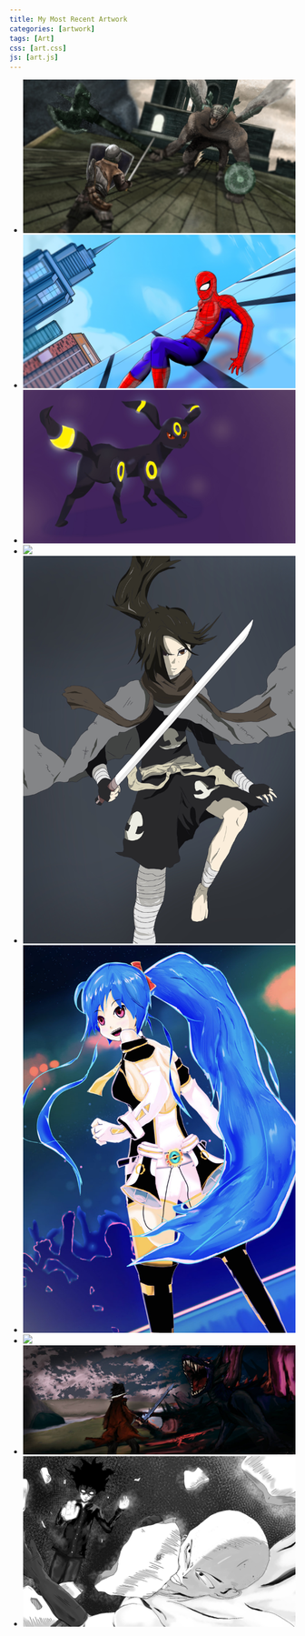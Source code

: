 ```yaml
---
title: My Most Recent Artwork
categories: [artwork]
tags: [Art]
css: [art.css]
js: [art.js]
---
```


<div class="row" id="row">
<div id="photos">
  <ul id="photo-gallery">
    <li>
    <a href="images/drawings/Dark Souls.jpg"><img src="images/drawings/Dark Souls.jpg"></a>
    </li>
    <li>
    <a href="images/drawings/SpiderMan.jpg"><img src="images/drawings/SpiderMan.jpg"></a>
    </li>
    <li>
    <a href="images/drawings/Umb.jpg"><img src="images/drawings/Umb.jpg"></a>
    </li>
      <li>
    <a href="images/drawings/Lucario.jpg"><img src="images/drawings/Lucario.jpg"></a>
    </li>
    <li>
    <a href="images/drawings/Dororo.jpg"><img src="images/drawings/Dororo.jpg"></a>
    </li>
    <li>
    <a href="images/drawings/AniRevo.jpg"><img src="images/drawings/AniRevo.jpg"></a>
    </li>
    <li>
    <a href="images/drawings/BreakingBad.png"><img src="images/drawings/BreakingBad.png"></a>
    </li>
    <li>
    <a href="images/drawings/DragonSword.jpg"><img src="images/drawings/DragonSword.jpg"></a>
    </li>
    <li>
    <a href="images/drawings/MobOne.jpg"><img src="images/drawings/MobOne.jpg"></a>
    </li>
  </ul>
</div>
</div>
<!--
  <div class="carousel">
    <a class="carousel-item" href="#one!"><img src="images/drawings/Dark Souls.jpg"></a>
    <a class="carousel-item" href="#two!"><img src="images/drawings/SpiderMan.jpg"></a>
    <a class="carousel-item" href="#three!"><img src="images/drawings/Umb.jpg"></a>
    <a class="carousel-item" href="#four!"><img src="images/drawings/Dororo.jpg"></a>
  </div>
-->
